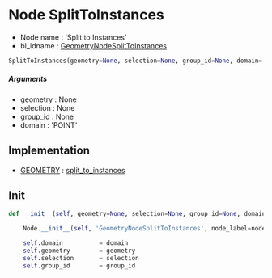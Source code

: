 # Node SplitToInstances

- Node name : 'Split to Instances'
- bl_idname : [GeometryNodeSplitToInstances](https://docs.blender.org/api/current/bpy.types.GeometryNodeSplitToInstances.html)


``` python
SplitToInstances(geometry=None, selection=None, group_id=None, domain='POINT', node_label=None, node_color=None, **kwargs)
```
##### Arguments

- geometry : None
- selection : None
- group_id : None
- domain : 'POINT'

## Implementation

- [GEOMETRY](/docs/GeoNodes/socket_GEOMETRY.md) : [split_to_instances](/docs/GeoNodes/socket_GEOMETRY.md#split_to_instances)

## Init

``` python
def __init__(self, geometry=None, selection=None, group_id=None, domain='POINT', node_label=None, node_color=None, **kwargs):

    Node.__init__(self, 'GeometryNodeSplitToInstances', node_label=node_label, node_color=node_color, **kwargs)

    self.domain          = domain
    self.geometry        = geometry
    self.selection       = selection
    self.group_id        = group_id
```

